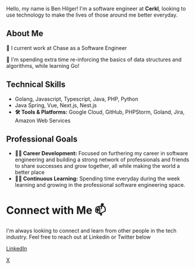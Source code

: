 Hello, my name is Ben Hilger! I'm a software engineer at **Cerkl**, looking to use technology to make the lives of those around me better everyday.

## About Me

👔 I current work at Chase as a Software Engineer

🔧 I'm spending extra time re-inforcing the basics of data structures and algorithms, while learning Go!

## Technical Skills

* Golang, Javascript, Typescript, Java, PHP, Python
* Java Spring, Vue, Next.js, Nest.js
* **🛠️ Tools & Platforms:** Google Cloud, GitHub, PHPStorm, Goland, Jira, Amazon Web Services

## Professional Goals

* **🧑‍💻 Career Development:** Focused on furthering my career in software engineering and building a strong network of professionals and friends to share successes and grow together, all while making the world a better place
* **🧑‍🎓 Continuous Learning:** Spending time everyday during the week learning and growing in the professional software engineering space.
  
# Connect with Me 📫

I'm always looking to connect and learn from other people in the tech industry. Feel free to reach out at Linkedin or Twitter below

[LinkedIn](https://www.linkedin.com/in/benjaminhilger/)

[X](https://x.com/BenDev404)


